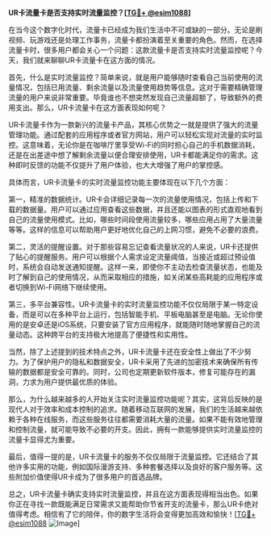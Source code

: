 **UR卡流量卡是否支持实时流量监控？[[TG💪+ @esim1088](https://t.me/s/esim1088)]**

在当今这个数字化时代，流量卡已经成为我们生活中不可或缺的一部分。无论是刷视频、玩游戏还是处理工作事务，流量卡都扮演着至关重要的角色。然而，在选择流量卡时，很多用户都会关心一个问题：这款流量卡是否支持实时流量监控呢？今天，我们就来聊聊UR卡流量卡在这方面的情况。

首先，什么是实时流量监控？简单来说，就是用户能够随时查看自己当前使用的流量情况，包括已用流量、剩余流量以及流量使用趋势等信息。这对于需要精确管理流量的用户来说非常重要。毕竟谁也不想突然发现自己流量超额了，导致额外的费用支出。那么，UR卡流量卡在这方面表现如何呢？

UR卡流量卡作为一款新兴的流量卡产品，其核心优势之一就是提供了强大的流量管理功能。通过配套的应用程序或者官方网站，用户可以轻松实现对流量的实时监控。这意味着，无论你是在咖啡厅里享受Wi-Fi的同时担心自己的手机数据消耗，还是在出差途中想了解剩余流量以便合理安排使用，UR卡都能满足你的需求。这种即时反馈的功能不仅提升了用户体验，也大大增强了用户的掌控感。

具体而言，UR卡流量卡的实时流量监控功能主要体现在以下几个方面：

第一，精准的数据统计。UR卡会详细记录每一次的流量使用情况，包括上传和下载的数据量。用户可以通过应用查看这些数据，并且还能以图表的形式直观地看到自己的流量使用模式。比如，哪些时间段使用流量较多，哪些应用占用了大量流量等等。这样的信息可以帮助用户更好地优化自己的上网习惯，避免不必要的浪费。

第二，灵活的提醒设置。对于那些容易忘记查看流量状况的人来说，UR卡还提供了贴心的提醒服务。用户可以根据个人需求设定流量阈值，当接近或超过预设值时，系统会自动发送通知提醒。这样一来，即使你不主动去检查流量状态，也能及时了解到自己的使用情况，从而采取相应的措施，如关闭某些高耗能的应用程序或者切换到Wi-Fi网络下继续使用。

第三，多平台兼容性。UR卡流量卡的实时流量监控功能不仅仅局限于某一特定设备，而是可以在多种平台上运行，包括智能手机、平板电脑甚至是电脑。无论你使用的是安卓还是iOS系统，只要安装了官方应用程序，就能随时随地掌握自己的流量动态。这种跨平台的支持极大地提高了便捷性和实用性。

当然，除了上述提到的技术特点之外，UR卡流量卡还在安全性上做出了不少努力。为了保护用户的隐私和数据安全，UR卡采用了先进的加密技术来确保所有传输的数据都是安全可靠的。同时，公司也定期更新软件版本，修复可能存在的漏洞，力求为用户提供最优质的体验。

那么，为什么越来越多的人开始关注实时流量监控功能呢？其实，这背后反映的是现代人对于效率和成本控制的追求。随着移动互联网的发展，我们的生活越来越依赖于各种在线服务，而这些服务往往都需要消耗大量的流量。如果不能有效地管理和控制流量，就可能导致不必要的开支。因此，拥有一款能够提供实时流量监控的流量卡显得尤为重要。

最后，值得一提的是，UR卡流量卡的服务不仅仅局限于流量监控。它还结合了其他许多实用的功能，例如国际漫游支持、多种套餐选择以及良好的客户服务等。这些附加价值使得UR卡成为了很多用户的首选品牌。

总之，UR卡流量卡确实支持实时流量监控，并且在这方面表现得相当出色。如果你正在寻找一款既能满足日常需求又能帮助你节省开支的流量卡，那么UR卡绝对值得考虑。相信有了它的陪伴，你的数字生活将会变得更加高效和愉快！[[TG💪+ @esim1088](https://t.me/s/esim1088) ![Image](https://i.postimg.cc/4NQfJmqS/Snipaste-2025-05-13-00-14-12.png)]